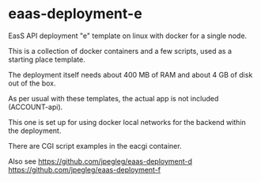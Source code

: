 # eaas-deployment-e
EasS API deployment "e" template on linux with docker for a single node.

This is a collection of docker containers and a few scripts, used as a starting place template.

The deployment itself needs about 400 MB of RAM and about 4 GB of disk out of the box.

As per usual with these templates, the actual app is not included (ACCOUNT-api). 

This one is set up for using docker local networks for the backend within the deployment.

There are CGI script examples in the eacgi container.

Also see 
https://github.com/jpegleg/eaas-deployment-d 
https://github.com/jpegleg/eaas-deployment-f
